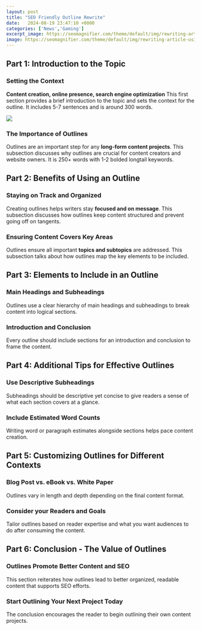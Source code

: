 ```yaml
---
layout: post
title: "SEO Friendly Outline Rewrite"
date:   2024-08-19 23:47:10 +0000
categories: ['News','Gaming']
excerpt_image: https://seomagnifier.com/theme/default/img/rewriting-article-using-seo-tools-centre.png
image: https://seomagnifier.com/theme/default/img/rewriting-article-using-seo-tools-centre.png
---
```


## Part 1: Introduction to the Topic 
### Setting the Context 
**Content creation, online presence, search engine optimization** This first section provides a brief introduction to the topic and sets the context for the outline. It includes 5-7 sentences and is around 300 words. 

![](https://4.bp.blogspot.com/-mvYV_9EdD9c/VxL-fsXsKUI/AAAAAAAAAVw/weVdgx4qojwnkHJUNcVpyu8y1qTqyCnNACLcB/s1600/am.png)
### The Importance of Outlines
Outlines are an important step for any **long-form content projects**. This subsection discusses why outlines are crucial for content creators and website owners. It is 250+ words with 1-2 bolded longtail keywords.
## Part 2: Benefits of Using an Outline 
### Staying on Track and Organized
Creating outlines helps writers stay **focused and on message**. This subsection discusses how outlines keep content structured and prevent going off on tangents. 
### Ensuring Content Covers Key Areas  
Outlines ensure all important **topics and subtopics** are addressed. This subsection talks about how outlines map the key elements to be included.
## Part 3: Elements to Include in an Outline
### Main Headings and Subheadings
Outlines use a clear hierarchy of main headings and subheadings to break content into logical sections. 
### Introduction and Conclusion 
Every outline should include sections for an introduction and conclusion to frame the content. 
## Part 4: Additional Tips for Effective Outlines
### Use Descriptive Subheadings
Subheadings should be descriptive yet concise to give readers a sense of what each section covers at a glance. 
### Include Estimated Word Counts
Writing word or paragraph estimates alongside sections helps pace content creation.
## Part 5: Customizing Outlines for Different Contexts
### Blog Post vs. eBook vs. White Paper
Outlines vary in length and depth depending on the final content format. 
### Consider your Readers and Goals  
Tailor outlines based on reader expertise and what you want audiences to do after consuming the content.
## Part 6: Conclusion - The Value of Outlines
### Outlines Promote Better Content and SEO
This section reiterates how outlines lead to better organized, readable content that supports SEO efforts. 
### Start Outlining Your Next Project Today  
The conclusion encourages the reader to begin outlining their own content projects.